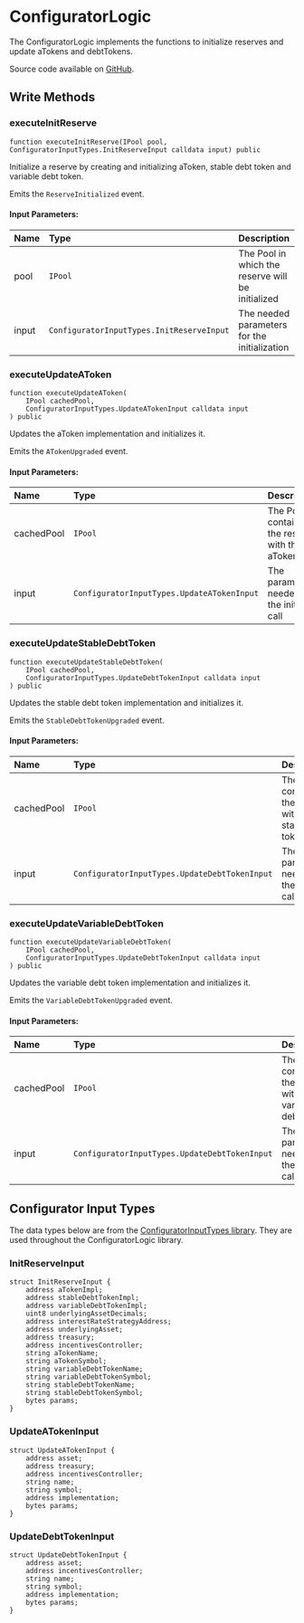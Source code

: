 # ConfiguratorLogic

The ConfiguratorLogic implements the functions to initialize reserves and update aTokens and debtTokens.

Source code available on [GitHub](https://github.com/aave/aave-v3-core/blob/master/contracts/protocol/libraries/logic/ConfiguratorLogic.sol).

## Write Methods

### executeInitReserve

```solidity
function executeInitReserve(IPool pool, ConfiguratorInputTypes.InitReserveInput calldata input) public
```

Initialize a reserve by creating and initializing aToken, stable debt token and variable debt token.

Emits the `ReserveInitialized` event.

#### Input Parameters:

| Name  | Type                                      | Description                                       |
| :---- | :---------------------------------------- | :------------------------------------------------ |
| pool  | `IPool`                                   | The Pool in which the reserve will be initialized |
| input | `ConfiguratorInputTypes.InitReserveInput` | The needed parameters for the initialization      |

### executeUpdateAToken

```solidity
function executeUpdateAToken(
    IPool cachedPool,
    ConfiguratorInputTypes.UpdateATokenInput calldata input
) public 
```

Updates the aToken implementation and initializes it.

Emits the `ATokenUpgraded` event.

#### Input Parameters:

| Name       | Type                                       | Description                                     |
| :--------- | :----------------------------------------- | :---------------------------------------------- |
| cachedPool | `IPool`                                    | The Pool containing the reserve with the aToken |
| input      | `ConfiguratorInputTypes.UpdateATokenInput` | The parameters needed for the initialize call   |

### executeUpdateStableDebtToken

```solidity
function executeUpdateStableDebtToken(
    IPool cachedPool,
    ConfiguratorInputTypes.UpdateDebtTokenInput calldata input
) public 
```
Updates the stable debt token implementation and initializes it.

Emits the `StableDebtTokenUpgraded` event.

#### Input Parameters:

| Name       | Type                                          | Description                                                |
| :--------- | :-------------------------------------------- | :--------------------------------------------------------- |
| cachedPool | `IPool`                                       | The Pool containing the reserve with the stable debt token |
| input      | `ConfiguratorInputTypes.UpdateDebtTokenInput` | The parameters needed for the initialize call              |

### executeUpdateVariableDebtToken 

```solidity
function executeUpdateVariableDebtToken(
    IPool cachedPool,
    ConfiguratorInputTypes.UpdateDebtTokenInput calldata input
) public 
```

Updates the variable debt token implementation and initializes it.

Emits the `VariableDebtTokenUpgraded` event.

#### Input Parameters:

| Name       | Type                                          | Description                                                  |
| :--------- | :-------------------------------------------- | :----------------------------------------------------------- |
| cachedPool | `IPool`                                       | The Pool containing the reserve with the variable debt token |
| input      | `ConfiguratorInputTypes.UpdateDebtTokenInput` | The parameters needed for the initialize call                |

## Configurator Input Types

The data types below are from the [ConfiguratorInputTypes library](https://github.com/aave/aave-v3-core/blob/master/contracts/protocol/libraries/types/ConfiguratorInputTypes.sol). They are used throughout the ConfiguratorLogic library.

### InitReserveInput

```solidity
struct InitReserveInput {
    address aTokenImpl;
    address stableDebtTokenImpl;
    address variableDebtTokenImpl;
    uint8 underlyingAssetDecimals;
    address interestRateStrategyAddress;
    address underlyingAsset;
    address treasury;
    address incentivesController;
    string aTokenName;
    string aTokenSymbol;
    string variableDebtTokenName;
    string variableDebtTokenSymbol;
    string stableDebtTokenName;
    string stableDebtTokenSymbol;
    bytes params;
}
```

### UpdateATokenInput

```solidity
struct UpdateATokenInput {
    address asset;
    address treasury;
    address incentivesController;
    string name;
    string symbol;
    address implementation;
    bytes params;
}
```

### UpdateDebtTokenInput

```solidity
struct UpdateDebtTokenInput {
    address asset;
    address incentivesController;
    string name;
    string symbol;
    address implementation;
    bytes params;
}
```